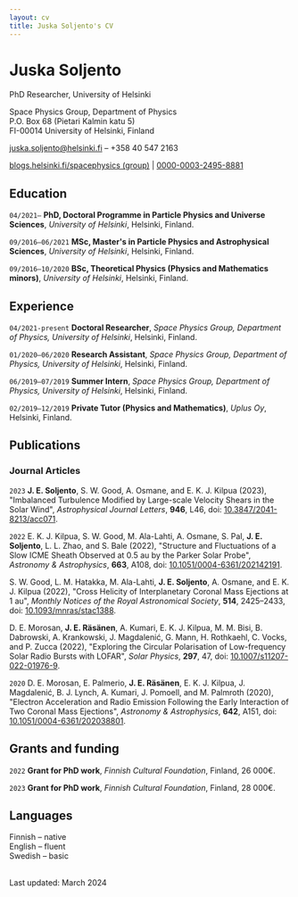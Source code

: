 ```yaml
---
layout: cv
title: Juska Soljento's CV
---
```

# Juska Soljento
PhD Researcher, University of Helsinki

Space Physics Group, Department of Physics<br/>
P.O. Box 68 (Pietari Kalmin katu 5)<br/>
FI-00014 University of Helsinki, Finland<br/>

juska.soljento@helsinki.fi – +358 40 547 2163

<div id="webaddress"> 
  <a href="https://blogs.helsinki.fi/spacephysics"><i class="fa-solid fa-users"></i> blogs.helsinki.fi/spacephysics (group)</a> 
  | <a href="https://orcid.org/0000-0003-2495-8881"><i class="fa-brands fa-orcid"></i> 0000-0003-2495-8881</a>
</div>


## Education

`04/2021–`
**PhD, Doctoral Programme in Particle Physics and Universe Sciences**, *University of Helsinki*, Helsinki, Finland.

`09/2016–06/2021`
**MSc, Master's in Particle Physics and Astrophysical Sciences**, *University of Helsinki*, Helsinki, Finland.

`09/2016–10/2020`
**BSc, Theoretical Physics (Physics and Mathematics minors)**, *University of Helsinki*, Helsinki, Finland.


## Experience

`04/2021-present`
**Doctoral Researcher**, *Space Physics Group, Department of Physics, University of Helsinki*, Helsinki, Finland.

`01/2020–06/2020`
**Research Assistant**, *Space Physics Group, Department of Physics, University of Helsinki*, Helsinki, Finland.

`06/2019–07/2019`
**Summer Intern**, *Space Physics Group, Department of Physics, University of Helsinki*, Helsinki, Finland.

`02/2019–12/2019`
**Private Tutor (Physics and Mathematics)**, *Uplus Oy*, Helsinki, Finland.



## Publications

### Journal Articles

`2023`
**J. E. Soljento**, S. W. Good, A. Osmane, and E. K. J. Kilpua (2023), "Imbalanced Turbulence Modified by Large-scale Velocity Shears in the Solar Wind", *Astrophysical Journal Letters*, **946**, L46, doi: [10.3847/2041-8213/acc071](https://doi.org/10.3847/2041-8213/acc071).

`2022`
E. K. J. Kilpua, S. W. Good, M. Ala-Lahti, A. Osmane, S. Pal, **J. E. Soljento**, L. L. Zhao, and S. Bale (2022), "Structure and Fluctuations of a Slow ICME Sheath Observed at 0.5 au by the Parker Solar Probe", *Astronomy & Astrophysics*, **663**, A108, doi: [10.1051/0004-6361/202142191](https://doi.org/10.1051/0004-6361/202142191).

S. W. Good, L. M. Hatakka, M. Ala-Lahti, **J. E. Soljento**, A. Osmane, and E. K. J. Kilpua (2022), "Cross Helicity of Interplanetary Coronal Mass Ejections at 1 au", *Monthly Notices of the Royal Astronomical Society*, **514**, 2425–2433, doi: [10.1093/mnras/stac1388](https://doi.org/10.1093/mnras/stac1388).

D. E. Morosan, **J. E. Räsänen**, A. Kumari, E. K. J. Kilpua, M. M. Bisi, B. Dabrowski, A. Krankowski, J. Magdalenić, G. Mann, H. Rothkaehl, C. Vocks, and P. Zucca (2022), "Exploring the Circular Polarisation of Low-frequency Solar Radio Bursts with LOFAR", *Solar Physics*, **297**, 47, doi: [10.1007/s11207-022-01976-9](https://doi.org/10.1007/s11207-022-01976-9).

`2020`
D. E. Morosan, E. Palmerio, **J. E. Räsänen**, E. K. J. Kilpua, J. Magdalenić, B. J. Lynch, A. Kumari, J. Pomoell, and M. Palmroth (2020), "Electron Acceleration and Radio Emission Following the Early Interaction of Two Coronal Mass Ejections", *Astronomy & Astrophysics*, **642**, A151, doi: [10.1051/0004-6361/202038801](https://doi.org/10.1051/0004-6361/202038801).



## Grants and funding

`2022`
**Grant for PhD work**, *Finnish Cultural Foundation*, Finland, 26 000€.

`2023`
**Grant for PhD work**, *Finnish Cultural Foundation*, Finland, 28 000€.


## Languages

Finnish – native<br/>
English – fluent<br/>
Swedish – basic

<br/>Last updated: March 2024<br/><br/>


<!-- ### Footer

Last updated: March 2024 -->


